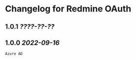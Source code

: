 Changelog for Redmine OAuth
==========================

1.0.1 *????-??-??*
------------------

1.0.0 *2022-09-16*
------------------

    Azure AD
